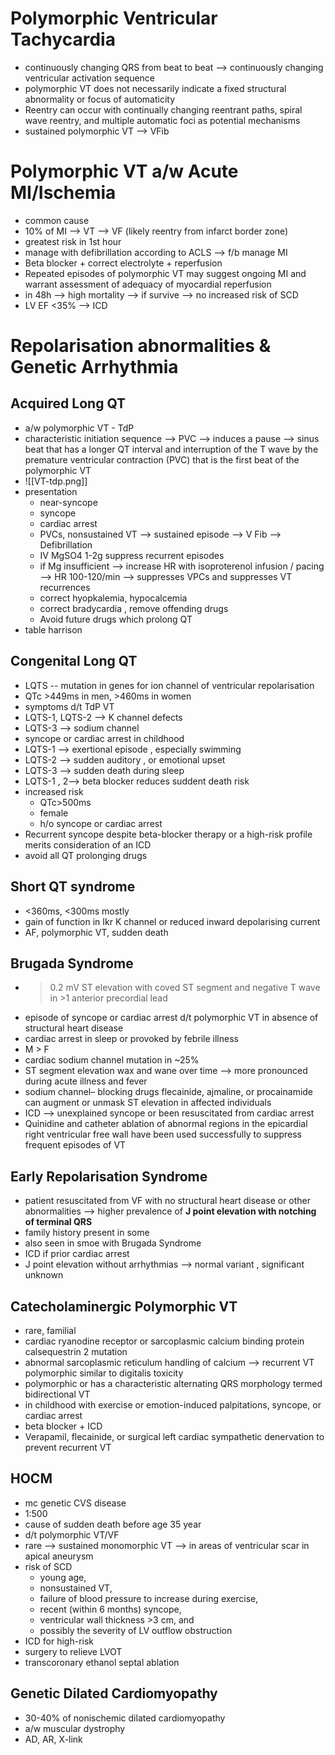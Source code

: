# Polymorphic Ventricular Tachycardia 
- continuously changing QRS from beat to beat --> continuously changing ventricular activation sequence 
- polymorphic VT does not necessarily indicate a fixed structural abnormality or focus of automaticity 
- Reentry can occur with continually changing reentrant paths, spiral wave reentry, and multiple automatic foci as potential mechanisms 
- sustained polymorphic VT --> VFib 
# Polymorphic VT a/w Acute MI/Ischemia 
- common cause 
- 10% of MI --> VT --> VF (likely reentry from infarct border zone) 
- greatest risk in 1st hour 
- manage with defibrillation according to ACLS --> f/b manage MI 
- Beta blocker + correct electrolyte + reperfusion 
- Repeated episodes of polymorphic VT may suggest ongoing MI and warrant assessment of adequacy of myocardial reperfusion 
- in 48h --> high mortality --> if survive --> no increased risk of SCD 
- LV EF <35% --> ICD 
# Repolarisation abnormalities & Genetic Arrhythmia 
## Acquired Long QT 
- a/w polymorphic VT - TdP 
- characteristic initiation sequence --> PVC --> induces a pause --> sinus beat that has a longer QT interval and interruption of the T wave by the premature ventricular contraction (PVC) that is the first beat of the polymorphic VT
- ![[VT-tdp.png]]
- presentation 
	- near-syncope 
	- syncope 
	- cardiac arrest 
	- PVCs, nonsustained VT --> sustained episode --> V Fib --> Defibrillation 
	- IV MgSO4 1-2g suppress recurrent episodes 
	- if Mg insufficient --> increase HR with isoproterenol infusion / pacing --> HR 100-120/min --> suppresses VPCs and suppresses VT recurrences 
	- correct hyopkalemia, hypocalcemia 
	- correct bradycardia , remove offending drugs 
	- Avoid future drugs which prolong QT 
- table harrison 
## Congenital Long QT 
- LQTS -- mutation in genes for ion channel of ventricular repolarisation 
- QTc >449ms in men, >460ms in women 
- symptoms d/t TdP VT 
- LQTS-1, LQTS-2 --> K channel defects 
- LQTS-3 --> sodium channel 
- syncope or cardiac arrest in childhood 
- LQTS-1 --> exertional episode , especially swimming 
- LQTS-2 --> sudden auditory , or emotional upset 
- LQTS-3 --> sudden death during sleep 
- LQTS-1 , 2--> beta blocker reduces suddent death risk 
- increased risk 
	- QTc>500ms 
	- female 
	- h/o syncope or cardiac arrest 
- Recurrent syncope despite beta-blocker therapy or a high-risk profile merits consideration of an ICD 
- avoid all QT prolonging drugs 
## Short QT syndrome 
- <360ms, <300ms mostly 
- gain of function in Ikr K channel or reduced inward depolarising current 
- AF, polymorphic VT, sudden death 
## Brugada Syndrome 
- >0.2 mV ST elevation with coved ST segment and negative T wave in >1 anterior precordial lead 
- episode of syncope or cardiac arrest d/t polymorphic VT in absence of structural heart disease 
- cardiac arrest in sleep or provoked by febrile illness 
- M > F
- cardiac sodium channel mutation in ~25% 
- ST segment elevation wax and wane over time --> more pronounced during acute illness and fever 
- sodium channel– blocking drugs flecainide, ajmaline, or procainamide can augment or unmask ST elevation in affected individuals
- ICD --> unexplained syncope or been resuscitated from cardiac arrest 
- Quinidine and catheter ablation of abnormal regions in the epicardial right ventricular free wall have been used successfully to suppress frequent episodes of VT 
## Early Repolarisation Syndrome 
- patient resuscitated from VF with no structural heart disease or other abnormalities --> higher prevalence of **J point elevation with notching of terminal QRS**
- family history present in some 
- also seen in smoe with Brugada Syndrome 
- ICD if prior cardiac arrest 
- J point elevation without arrhythmias --> normal variant , significant unknown 
## Catecholaminergic Polymorphic VT 
- rare, familial 
- cardiac ryanodine receptor or sarcoplasmic calcium binding protein calsequestrin 2 mutation 
- abnormal sarcoplasmic reticulum handling of calcium --> recurrent VT polymorphic similar to digitalis toxicity 
- polymorphic or has a characteristic alternating QRS morphology termed bidirectional VT 
- in childhood with exercise or emotion-induced palpitations, syncope, or cardiac arrest
- beta blocker + ICD 
- Verapamil, flecainide, or surgical left cardiac sympathetic denervation to prevent recurrent VT 

## HOCM 
- mc genetic CVS disease 
- 1:500 
- cause of sudden death before age 35 year 
- d/t polymorphic VT/VF 
- rare --> sustained monomorphic VT --> in areas of ventricular scar in apical aneurysm 
- risk of SCD 
	- young age, 
	- nonsustained VT, 
	- failure of blood pressure to increase during exercise, 
	- recent (within 6 months) syncope, 
	- ventricular wall thickness >3 cm, and 
	- possibly the severity of LV outflow obstruction
- ICD for high-risk 
- surgery to relieve LVOT 
- transcoronary ethanol septal ablation 
## Genetic Dilated Cardiomyopathy 
- 30-40% of nonischemic dilated cardiomyopathy 
- a/w muscular dystrophy 
- AD, AR, X-link